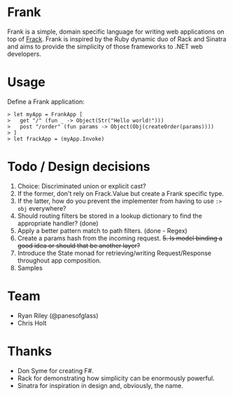 Frank
============
Frank is a simple, domain specific language for writing web applications on top of [Frack](http://nwsgi.net/). Frank is inspired by the Ruby dynamic duo of Rack and Sinatra and aims to provide the simplicity of those frameworks to .NET web developers.  

Usage
============

Define a Frank application:

    > let myApp = FrankApp [
    >   get "/" (fun _ -> Object(Str("Hello world!")))
    >   post "/order" (fun params -> Object(Obj(createOrder(params))))
    > ]
    > let frackApp = (myApp.Invoke)

Todo / Design decisions
============
1. Choice: Discriminated union or explicit cast?
  1. If the former, don't rely on Frack.Value but create a Frank specific type.
  2. If the latter, how do you prevent the implementer from having to use `:> obj` everywhere?
2. Should routing filters be stored in a lookup dictionary to find the appropriate handler? (done)
3. Apply a better pattern match to path filters. (done - Regex)
4. Create a params hash from the incoming request.
<del>5. Is model binding a good idea or should that be another layer?</del>
5. Introduce the State monad for retrieving/writing Request/Response throughout app composition.
6. Samples

Team
============
* Ryan Riley (@panesofglass)
* Chris Holt

Thanks
============
* Don Syme for creating F#.
* Rack for demonstrating how simplicity can be enormously powerful.
* Sinatra for inspiration in design and, obviously, the name.
